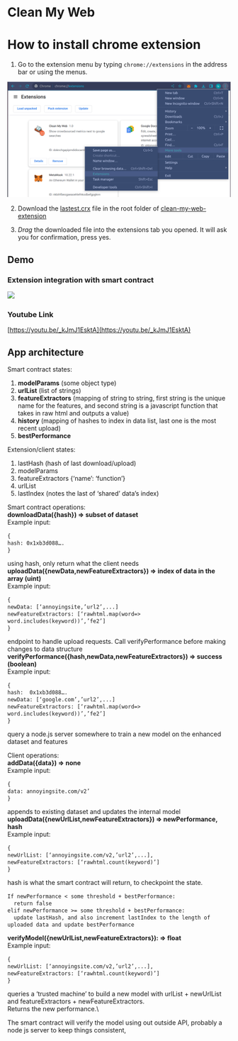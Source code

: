 # Clean My Web

# How to install chrome extension

1. Go to the extension menu by typing `chrome://extensions` in the address bar or using the menus.

![](imgs/chrome-extension.png)

2. Download the [lastest.crx](clean-my-web-extension/latest.crx) file in the root folder of [clean-my-web-extension](clean-my-web-extension)

3. *Drag* the downloaded file into the extensions tab you opened. It will ask you for confirmation, press yes.



## Demo

### Extension integration with smart contract
![](demos/extension-contract.gif)

### Youtube Link
[https://youtu.be/_kJmJ1EsktA](https://youtu.be/_kJmJ1EsktA)


## App architecture
Smart contract states:
1. **modelParams** (some object type)
2. **urlList** (list of strings)
3. **featureExtractors** (mapping of string to string, first string is the unique name for the features, and second string is a javascript function that takes in raw html and outputs a value)
4. **history** (mapping of hashes to index in data list, last one is the most recent upload)
5. **bestPerformance**

Extension/client states:
1. lastHash (hash of last download/upload)
2. modelParams
3. featureExtractors {‘name’: ‘function’}
4. urlList
5. lastIndex (notes the last of ‘shared’ data’s index)

Smart contract operations:\
**downloadData({hash}) => subset of dataset**\
Example input:
```
{
hash: 0x1xb3d088….
}
```
using hash, only return what the client needs\
**uploadData({newData,newFeatureExtractors}) => index of data in the array (uint)**\
Example input:
```
{
newData: [‘annoyingsite,’url2’,...]
newFeatureExtractors: [‘rawhtml.map(word=> word.includes(keyword))’,’fe2’]
}
```
endpoint to handle upload requests. Call verifyPerformance before making changes to data structure
**verifyPerformance({hash,newData,newFeatureExtractors}) => success (boolean)**\
Example input:
```
{
hash:  0x1xb3d088….
newData: [‘google.com’,’url2’,...]
newFeatureExtractors: [‘rawhtml.map(word=> word.includes(keyword))’,’fe2’]
}
```
query a node.js server somewhere to train a new model on the enhanced dataset and features

Client operations:\
**addData({data}) => none**\
Example input: 
``` 
{
data: annoyingsite.com/v2’
}
```
appends to existing dataset and updates the internal model \
**uploadData({newUrlList,newFeatureExtractors}) => newPerformance, hash**\
Example input: 
``` 
{
newUrlList: [‘annoyingsite.com/v2,’url2’,...],
newFeatureExtractors: [‘rawhtml.count(keyword)’]
}
```
hash is what the smart contract will return, to checkpoint the state.
```
If newPerformance < some threshold + bestPerformance: 
  return false
elif newPerformance >= some threshold + bestPerformance: 
  update lastHash, and also increment lastIndex to the length of uploaded data and update bestPerformance
```
**verifyModel({newUrlList,newFeatureExtractors}): => float**\
Example input: 
``` 
{
newUrlList: [‘annoyingsite.com/v2,’url2’,...],
newFeatureExtractors: [‘rawhtml.count(keyword)’]
}
```
queries a ‘trusted machine’ to build a new model with urlList + newUrlList and featureExtractors + newFeatureExtractors.\
Returns the new performance.\

The smart contract will verify the model using out outside API, probably a node js server to keep things consistent, 
